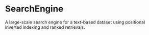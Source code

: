 # SearchEngine
A large-scale search engine for a text-based dataset using positional inverted indexing and ranked retrievals.
